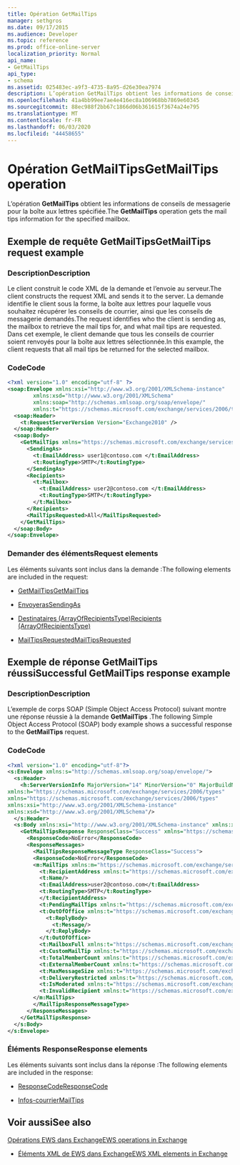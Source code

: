 ```yaml
---
title: Opération GetMailTips
manager: sethgros
ms.date: 09/17/2015
ms.audience: Developer
ms.topic: reference
ms.prod: office-online-server
localization_priority: Normal
api_name:
- GetMailTips
api_type:
- schema
ms.assetid: 025483ec-a9f3-4735-8a95-d26e30ea7974
description: L’opération GetMailTips obtient les informations de conseils de messagerie pour la boîte aux lettres spécifiée.
ms.openlocfilehash: 41a4bb99ee7ae4e416ec8a106968bb7869e60345
ms.sourcegitcommit: 88ec988f2bb67c1866d06b361615f3674a24e795
ms.translationtype: MT
ms.contentlocale: fr-FR
ms.lasthandoff: 06/03/2020
ms.locfileid: "44458655"
---
```

# <a name="getmailtips-operation"></a><span data-ttu-id="fe74e-103">Opération GetMailTips</span><span class="sxs-lookup"><span data-stu-id="fe74e-103">GetMailTips operation</span></span>

<span data-ttu-id="fe74e-104">L’opération **GetMailTips** obtient les informations de conseils de messagerie pour la boîte aux lettres spécifiée.</span><span class="sxs-lookup"><span data-stu-id="fe74e-104">The **GetMailTips** operation gets the mail tips information for the specified mailbox.</span></span> 
  
## <a name="getmailtips-request-example"></a><span data-ttu-id="fe74e-105">Exemple de requête GetMailTips</span><span class="sxs-lookup"><span data-stu-id="fe74e-105">GetMailTips request example</span></span>

### <a name="description"></a><span data-ttu-id="fe74e-106">Description</span><span class="sxs-lookup"><span data-stu-id="fe74e-106">Description</span></span>

<span data-ttu-id="fe74e-107">Le client construit le code XML de la demande et l’envoie au serveur.</span><span class="sxs-lookup"><span data-stu-id="fe74e-107">The client constructs the request XML and sends it to the server.</span></span> <span data-ttu-id="fe74e-108">La demande identifie le client sous la forme, la boîte aux lettres pour laquelle vous souhaitez récupérer les conseils de courrier, ainsi que les conseils de messagerie demandés.</span><span class="sxs-lookup"><span data-stu-id="fe74e-108">The request identifies who the client is sending as, the mailbox to retrieve the mail tips for, and what mail tips are requested.</span></span> <span data-ttu-id="fe74e-109">Dans cet exemple, le client demande que tous les conseils de courrier soient renvoyés pour la boîte aux lettres sélectionnée.</span><span class="sxs-lookup"><span data-stu-id="fe74e-109">In this example, the client requests that all mail tips be returned for the selected mailbox.</span></span>
  
### <a name="code"></a><span data-ttu-id="fe74e-110">Code</span><span class="sxs-lookup"><span data-stu-id="fe74e-110">Code</span></span>

```XML
<?xml version="1.0" encoding="utf-8" ?> 
<soap:Envelope xmlns:xsi="http://www.w3.org/2001/XMLSchema-instance" 
        xmlns:xsd="http://www.w3.org/2001/XMLSchema" 
        xmlns:soap="http://schemas.xmlsoap.org/soap/envelope/" 
        xmlns:t="https://schemas.microsoft.com/exchange/services/2006/types"> 
  <soap:Header> 
    <t:RequestServerVersion Version="Exchange2010" /> 
  </soap:Header> 
  <soap:Body> 
    <GetMailTips xmlns="https://schemas.microsoft.com/exchange/services/2006/messages"> 
      <SendingAs> 
        <t:EmailAddress> user1@contoso.com </t:EmailAddress> 
        <t:RoutingType>SMTP</t:RoutingType> 
      </SendingAs> 
      <Recipients> 
        <t:Mailbox> 
          <t:EmailAddress> user2@contoso.com </t:EmailAddress> 
          <t:RoutingType>SMTP</t:RoutingType> 
        </t:Mailbox> 
      </Recipients> 
      <MailTipsRequested>All</MailTipsRequested> 
    </GetMailTips> 
  </soap:Body> 
</soap:Envelope>
```

### <a name="request-elements"></a><span data-ttu-id="fe74e-111">Demander des éléments</span><span class="sxs-lookup"><span data-stu-id="fe74e-111">Request elements</span></span>

<span data-ttu-id="fe74e-112">Les éléments suivants sont inclus dans la demande :</span><span class="sxs-lookup"><span data-stu-id="fe74e-112">The following elements are included in the request:</span></span>
  
- [<span data-ttu-id="fe74e-113">GetMailTips</span><span class="sxs-lookup"><span data-stu-id="fe74e-113">GetMailTips</span></span>](getmailtips.md)
    
- [<span data-ttu-id="fe74e-114">Envoyeras</span><span class="sxs-lookup"><span data-stu-id="fe74e-114">SendingAs</span></span>](sendingas.md)
    
- [<span data-ttu-id="fe74e-115">Destinataires (ArrayOfRecipientsType)</span><span class="sxs-lookup"><span data-stu-id="fe74e-115">Recipients (ArrayOfRecipientsType)</span></span>](recipients-arrayofrecipientstype.md)
    
- [<span data-ttu-id="fe74e-116">MailTipsRequested</span><span class="sxs-lookup"><span data-stu-id="fe74e-116">MailTipsRequested</span></span>](mailtipsrequested.md)
    
## <a name="successful-getmailtips-response-example"></a><span data-ttu-id="fe74e-117">Exemple de réponse GetMailTips réussi</span><span class="sxs-lookup"><span data-stu-id="fe74e-117">Successful GetMailTips response example</span></span>

### <a name="description"></a><span data-ttu-id="fe74e-118">Description</span><span class="sxs-lookup"><span data-stu-id="fe74e-118">Description</span></span>

<span data-ttu-id="fe74e-119">L’exemple de corps SOAP (Simple Object Access Protocol) suivant montre une réponse réussie à la demande **GetMailTips** .</span><span class="sxs-lookup"><span data-stu-id="fe74e-119">The following Simple Object Access Protocol (SOAP) body example shows a successful response to the **GetMailTips** request.</span></span> 
  
### <a name="code"></a><span data-ttu-id="fe74e-120">Code</span><span class="sxs-lookup"><span data-stu-id="fe74e-120">Code</span></span>

```XML
<?xml version="1.0" encoding="utf-8"?> 
<s:Envelope xmlns:s="http://schemas.xmlsoap.org/soap/envelope/"> 
  <s:Header> 
    <h:ServerVersionInfo MajorVersion="14" MinorVersion="0" MajorBuildNumber="536" MinorBuildNumber="0" Version="Exchange2010" 
xmlns:h="https://schemas.microsoft.com/exchange/services/2006/types" 
xmlns="https://schemas.microsoft.com/exchange/services/2006/types" 
xmlns:xsi="http://www.w3.org/2001/XMLSchema-instance" 
xmlns:xsd="http://www.w3.org/2001/XMLSchema"/> 
  </s:Header> 
  <s:Body xmlns:xsi="http://www.w3.org/2001/XMLSchema-instance" xmlns:xsd="http://www.w3.org/2001/XMLSchema"> 
    <GetMailTipsResponse ResponseClass="Success" xmlns="https://schemas.microsoft.com/exchange/services/2006/messages"> 
      <ResponseCode>NoError</ResponseCode> 
      <ResponseMessages> 
        <MailTipsResponseMessageType ResponseClass="Success"> 
        <ResponseCode>NoError</ResponseCode> 
        <m:MailTips xmlns:m="https://schemas.microsoft.com/exchange/services/2006/messages"> 20 / 29 [MS-OXWMT] — v20100517 Mail Tips Web Service Extensions Copyright © 2010 Microsoft Corporation. Release: Monday, May 17, 2010 
          <t:RecipientAddress xmlns:t="https://schemas.microsoft.com/exchange/services/2006/types"> 
          <t:Name/> 
          <t:EmailAddress>user2@contoso.com</t:EmailAddress> 
          <t:RoutingType>SMTP</t:RoutingType> 
          </t:RecipientAddress> 
          <t:PendingMailTips xmlns:t="https://schemas.microsoft.com/exchange/services/2006/types"/> 
          <t:OutOfOffice xmlns:t="https://schemas.microsoft.com/exchange/services/2006/types"> 
            <t:ReplyBody> 
              <t:Message/> 
            </t:ReplyBody> 
          </t:OutOfOffice> 
          <t:MailboxFull xmlns:t="https://schemas.microsoft.com/exchange/services/2006/types">false</t:MailboxFull> 
          <t:CustomMailTip xmlns:t="https://schemas.microsoft.com/exchange/services/2006/types">Hello World Mailtips</t:CustomMailTip> 
          <t:TotalMemberCount xmlns:t="https://schemas.microsoft.com/exchange/services/2006/types">1</t:TotalMemberCount> 
          <t:ExternalMemberCount xmlns:t="https://schemas.microsoft.com/exchange/services/2006/types">0</t:ExternalMemberCount> 
          <t:MaxMessageSize xmlns:t="https://schemas.microsoft.com/exchange/services/2006/types">10485760</t:MaxMessageSize> 
          <t:DeliveryRestricted xmlns:t="https://schemas.microsoft.com/exchange/services/2006/types">false</t:DeliveryRestricted> 
          <t:IsModerated xmlns:t="https://schemas.microsoft.com/exchange/services/2006/types">false</t:IsModerated> 
          <t:InvalidRecipient xmlns:t="https://schemas.microsoft.com/exchange/services/2006/types">false</t:InvalidRecipient> 
        </m:MailTips> 
        </MailTipsResponseMessageType> 
      </ResponseMessages> 
    </GetMailTipsResponse> 
  </s:Body> 
</s:Envelope>
```

### <a name="response-elements"></a><span data-ttu-id="fe74e-121">Éléments Response</span><span class="sxs-lookup"><span data-stu-id="fe74e-121">Response elements</span></span>

<span data-ttu-id="fe74e-122">Les éléments suivants sont inclus dans la réponse :</span><span class="sxs-lookup"><span data-stu-id="fe74e-122">The following elements are included in the response:</span></span>
  
- [<span data-ttu-id="fe74e-123">ResponseCode</span><span class="sxs-lookup"><span data-stu-id="fe74e-123">ResponseCode</span></span>](responsecode.md)
    
- [<span data-ttu-id="fe74e-124">Infos-courrier</span><span class="sxs-lookup"><span data-stu-id="fe74e-124">MailTips</span></span>](mailtips.md)
    
## <a name="see-also"></a><span data-ttu-id="fe74e-125">Voir aussi</span><span class="sxs-lookup"><span data-stu-id="fe74e-125">See also</span></span>



[<span data-ttu-id="fe74e-126">Opérations EWS dans Exchange</span><span class="sxs-lookup"><span data-stu-id="fe74e-126">EWS operations in Exchange</span></span>](ews-operations-in-exchange.md)
  
- [<span data-ttu-id="fe74e-127">Éléments XML de EWS dans Exchange</span><span class="sxs-lookup"><span data-stu-id="fe74e-127">EWS XML elements in Exchange</span></span>](ews-xml-elements-in-exchange.md)

